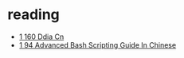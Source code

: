 # reading

* [1 160 Ddia Cn]([1-160]-ddia-cn.md)
* [1 94 Advanced Bash Scripting Guide In Chinese]([1-94]-Advanced-Bash-Scripting-Guide-in-Chinese.md)
